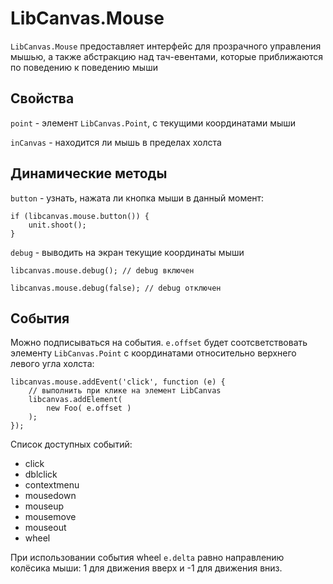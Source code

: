 LibCanvas.Mouse
===============

`LibCanvas.Mouse` предоставляет интерфейс для прозрачного управления мышью, а также абстракцию над тач-евентами, которые приближаются по поведению к поведению мыши

## Свойства

`point` - элемент `LibCanvas.Point`, с текущими координатами мыши

`inCanvas` - находится ли мышь в пределах холста

## Динамические методы

`button` - узнать, нажата ли кнопка мыши в данный момент:

	if (libcanvas.mouse.button()) {
		unit.shoot();
	}

`debug` - выводить на экран текущие координаты мыши

	libcanvas.mouse.debug(); // debug включен

	libcanvas.mouse.debug(false); // debug отключен

## События

Можно подписываться на события. `e.offset` будет соотсветствовать элементу `LibCanvas.Point` с координатами относительно верхнего левого угла холста:

	libcanvas.mouse.addEvent('click', function (e) {
		// выполнить при клике на элемент LibCanvas
		libcanvas.addElement(
			new Foo( e.offset )
		);
	});

Список доступных событий:

* click
* dblclick
* contextmenu
* mousedown
* mouseup
* mousemove
* mouseout
* wheel

При использовании события wheel `e.delta` равно направлению колёсика мыши: 1 для движения вверх и -1 для движения вниз.